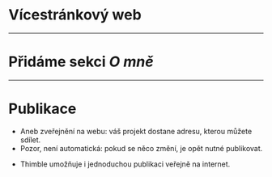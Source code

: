<!-- .slide: data-state="c-slide-inter" -->

# Vícestránkový web

----

<!-- .slide: data-state="c-slide-task" -->

# Přidáme sekci _O mně_

----

# Publikace

* Aneb zveřejnění na webu: váš projekt dostane adresu, kterou můžete sdílet.
* Pozor, není automatická: pokud se něco změní, je opět nutné publikovat.

>>>
* Thimble umožňuje i jednoduchou publikaci veřejně na internet.
